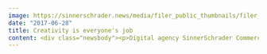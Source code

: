 ```yaml
---
image: https://sinnerschrader.news/media/filer_public_thumbnails/filer_public/5e/cf/5ecf555d-b0f8-489a-91ea-2fcbae372baf/tobias_ullrich_sinnerschrader-p-_0964.jpg__480x288_q85_crop_subsampling-2_upscale.jpg
date: "2017-06-28"
title: Creativity is everyone's job
content: <div class="newsbody"><p>Digital agency SinnerSchrader Commerce claims creativity should be a basic task of all employees. Tobias Ullrich, Director of User Experience, explains why.</p><p>No longer is it contemporary to compartmentalize an agency’s creativity in the form of a creative department to complete successful projects. Creative departments consisting of graphic designers and classic concept developers have seen their day. This is primarily due to the fact that a team working on complex digital products needs to know all that is going on in order to develop innovative, effective and individualized solutions at low overhead. A designer must understand code just as a developer must understand the necessity for design elements. A continuous creative exchange is the best answer, otherwise product results might end up being mediocre, if they are even implemented at all.</p><p>This is why we view creativity as a basic task of all employees. For this to happen, the creative department was phased out and with it creativity as a separate service. From now on, every employee is expected to contribute their personal strengths and expertise to creative thinking&#58; developers, designers, UX designers, business consultants, analysts – and even our clients. The entire project team will be working together as a whole from the start.</p><p>As a result of integrating developers early on in the process, implementation risks can be made transparent from day one.</p><p>It’s a good idea in theory and in practice, too. Initial experience has proved around 20 percent less developer costs. On the one hand, there is no longer any need for project prep and on the other hand, solutions found during development can be replaced with more efficient ones. This saves coordination loops and minimizes potential conflict.</p><p>In order for this strategy to work, the rules must be clear. Our approach is as follows&#58; Next to the requirements of our technical departments, the UX team directly surveys the client about user needs. What role does the client play? From the results of these surveys, wish lists are created and prioritized by our clients based on their unique business objectives. A SinnerSchrader Commerce client knows what their users want and with their business sense, they are able to prioritize a wish list for their users – essentially a winning list, prioritized by business value. This in turn serves as a user-oriented briefing for our cross-functional creative process. Simply put&#58; the ideal foundation for our work.</p><p>The greatest advantage of this process is that we are all involved from day one. Neither our client nor our team will lose valuable time compiling complex specification sheets or requirement catalogs, which can be problematic to implement. From project start, our designers visually capture our client’s ideas, which are then directly tested by the user. Tangible and accurate. In a sense, the designer is the client’s advocate, because he is responsible for visually transporting the brand. The UX designer, on the other hand, is the user’s advocate, because he creates visual ideas to best suit the user’s needs. Debate is welcome and necessary. In the end, the clients and users are brought so close together, that the needs of both are visible. This is how we figure out where the journey is headed in a short period of time.</p><p>Our project teams are now in place to support this process&#58; Nancy, Sabrina, Juli, Sebastian, Scharly and I initiate new projects. We are in direct contact with the client and have an important role as part of the New Business team. Our approach continues to prove right and is winning us new clients. Many new projects are being implemented this way. Our client satisfaction has risen significantly over the past six months.</p><p><strong>About Tobi Ullrich&#58;</strong></p><p>Tobias Ullrich has been Director of User Experience at SinnerSchrader Commerce with a focus on multichannel e-commerce since 2016. He is a specialist for user-oriented project implementation and highly values agile collaboration between developers, UX designers and business consultants.</p></div>
---
```

